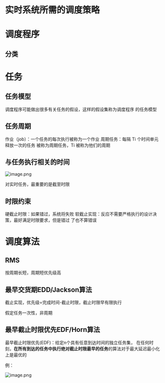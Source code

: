 # 实时系统所需的调度策略



# 调度程序

## 分类

# 任务

## 任务模型

调度程序可能做出很多有关任务的假设，这样的假设集称为调度程序 的任务模型

## 任务周期

作业（job）：一个任务的每次执行被称为一个作业
周期任务：每隔 Ti 个时间单元释放一次的任务 被称为周期任务，Ti 
被称为他们的周期

## 与任务执行相关的时间

![image.png](https://chillcharlie-img.oss-cn-hangzhou.aliyuncs.com/image%2F2023%2F11%2F20%2F10-59-58-7cb2e3b54959c474391c875082ce9642-20231120105957-02c454.png)

对实时任务，最重要的是截至时限

## 时限约束

硬截止时限：如果错过，系统将失败
软截止实现：反应不需要严格执行的设计决策，最好满足时限要求，但是错过 了也不算错误


# 调度算法
## RMS

按周期长短，周期短优先级高

## 最早交货期EDD/Jackson算法

截止实现，优先级=完成时间-截止时限，截止时限早有限执行

假定任务一次性，非周期


## 最早截止时限优先EDF/Horn算法

最早截止时限优先(EDF)：给定n个具有任意到达时间的独立任务集， 在任何时刻，**在所有到达的任务中执行绝对截止时限最早的任务**的算法对于最大延迟最小化上是最优的

例：

![image.png](https://chillcharlie-img.oss-cn-hangzhou.aliyuncs.com/image%2F2023%2F11%2F27%2F10-33-34-a6d1d1094e3e827c0c7de64b53903224-20231127103333-a396b3.png)
